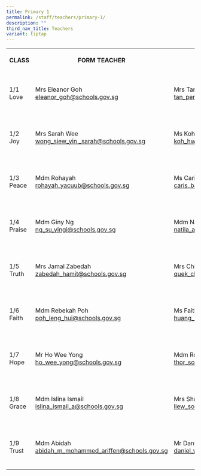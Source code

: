 ```yaml
---
title: Primary 1
permalink: /staff/teachers/primary-1/
description: ""
third_nav_title: Teachers
variant: tiptap
---
```

<table><tbody><tr><th rowspan="1" colspan="1"><p>CLASS</p></th><th rowspan="1" colspan="1"><p>FORM TEACHER</p></th><th rowspan="1" colspan="1"><p>CO-FORM TEACHER<br></p></th></tr><tr><td rowspan="1" colspan="1"><p><br>1/1<br>Love<br><br></p></td><td rowspan="1" colspan="1"><p>Mrs Eleanor Goh<br><a href="mailto:eleanor_goh@schools.gov.sg" rel="noopener noreferrer nofollow" target="_blank">eleanor_goh@schools.gov.sg</a><br></p></td><td rowspan="1" colspan="1"><p>Mrs Tan Peng Peng<br><a href="mailto:tan_peng_peng@schools.gov.sg" rel="noopener noreferrer nofollow" target="_blank">tan_peng_peng@schools.gov.sg</a><br></p></td></tr><tr><td rowspan="1" colspan="1"><p><br>1/2<br>Joy<br><br></p></td><td rowspan="1" colspan="1"><p>Mrs Sarah Wee<br><a href="mailto:wong_siew_yin _sarah@schools.gov.sg" rel="noopener noreferrer nofollow" target="_blank">wong_siew_yin _sarah@schools.gov.sg</a><br></p></td><td rowspan="1" colspan="1"><p>Ms Koh Hwee Kay<br><a href="mailto:koh_hwee_kay_grace@schools.gov.sg" rel="noopener noreferrer nofollow" target="_blank">koh_hwee_kay_grace@schools.gov.sg</a><br></p></td></tr><tr><td rowspan="1" colspan="1"><p><br>1/3<br>Peace<br><br></p></td><td rowspan="1" colspan="1"><p>Mdm Rohayah<br><a href="mailto:rohayah_yacuub@schools.gov.sg" rel="noopener noreferrer nofollow" target="_blank">rohayah_yacuub@schools.gov.sg<br></a></p></td><td rowspan="1" colspan="1"><p>Ms Caris Bay<br><a href="mailto:caris_bay_tze_wei@schools.gov.sg" rel="noopener noreferrer nofollow" target="_blank">caris_bay_tze_wei@schools.gov.sg</a><br></p></td></tr><tr><td rowspan="1" colspan="1"><p><br>1/4<br>Praise<br><br></p></td><td rowspan="1" colspan="1"><p>Mdm Giny Ng<br><a href="mailto:ng_su_ying@schools.gov.sg" rel="noopener noreferrer nofollow" target="_blank">ng_su_yingi@schools.gov.sg</a><br></p></td><td rowspan="1" colspan="1"><p>Mdm Natila Abu Bakar<br><a href="mailto:natila_abu_bakar@schools.gov.sg" rel="noopener noreferrer nofollow" target="_blank">natila_abu_bakar@schools.gov.sg</a><br></p></td></tr><tr><td rowspan="1" colspan="1"><p><br>1/5<br>Truth<br><br></p></td><td rowspan="1" colspan="1"><p>Mrs Jamal Zabedah<br><a href="mailto:zabedah_hamit@schools.gov.sg" rel="noopener noreferrer nofollow" target="_blank">zabedah_hamit@schools.gov.sg</a><br></p></td><td rowspan="1" colspan="1"><p>Mrs Chin Chin Ling<br><a href="mailto:quek_chin_ling@schools.gov.sg" rel="noopener noreferrer nofollow" target="_blank">quek_chin_ling@schools.gov.sg</a><br></p></td></tr><tr><td rowspan="1" colspan="1"><p><br>1/6<br>Faith<br><br></p></td><td rowspan="1" colspan="1"><p>Mdm Rebekah Poh<br><a href="mailto:poh_leng_hui@schools.gov.sg" rel="noopener noreferrer nofollow" target="_blank">poh_leng_hui@schools.gov.sg</a><br></p></td><td rowspan="1" colspan="1"><p>Ms Faith Huang<br><a href="mailto:huang_huiru_faith@schools.gov.sg" rel="noopener noreferrer nofollow" target="_blank">huang_huiru_faith@schools.gov.sg</a><br></p></td></tr><tr><td rowspan="1" colspan="1"><p><br>1/7<br>Hope<br><br></p></td><td rowspan="1" colspan="1"><p>Mr Ho Wee Yong<br><a href="mailto:ho_wee_yong@schools.gov.sg" rel="noopener noreferrer nofollow" target="_blank">ho_wee_yong@schools.gov.sg</a><br></p></td><td rowspan="1" colspan="1"><p>Mdm Roslind Thor<br><a href="mailto:thor_soh_chin@schools.gov.sg" rel="noopener noreferrer nofollow" target="_blank">thor_soh_chin@schools.gov.sg</a><br></p></td></tr><tr><td rowspan="1" colspan="1"><p><br>1/8<br>Grace<br><br></p></td><td rowspan="1" colspan="1"><p>Mdm Islina Ismail<br><a href="mailto:islina_ismail_a@schools.gov.sg" rel="noopener noreferrer nofollow" target="_blank">islina_ismail_a@schools.gov.sg</a><br></p></td><td rowspan="1" colspan="1"><p>Mrs Shauna Lee<br><a href="mailto:liew_soh_yee_shauna@schools.gov.sg" rel="noopener noreferrer nofollow" target="_blank">liew_soh_yee_shauna@schools.gov.sg</a><br></p></td></tr><tr><td rowspan="1" colspan="1"><p><br>1/9<br>Trust<br><br></p></td><td rowspan="1" colspan="1"><p>Mdm Abidah<br><a href="mailto:abidah_m_mohammed_ariffen@schools.gov.sg" rel="noopener noreferrer nofollow" target="_blank">abidah_m_mohammed_ariffen@schools.gov.sg</a> <br></p></td><td rowspan="1" colspan="1"><p>Mr Daniel Vaithilingam<br><a href="mailto:daniel_vaithilingam@schools.gov.sg" rel="noopener noreferrer nofollow" target="_blank">daniel_vaithilingam@schools.gov.sg</a><br></p></td></tr></tbody></table><p></p>